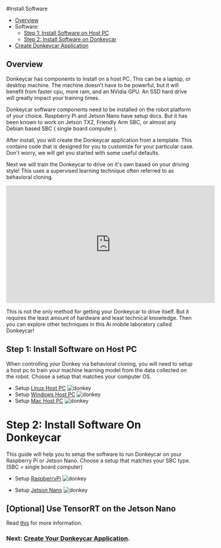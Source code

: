 #Install Software

* [Overview](#Overview)
* Software:
    * [Step 1: Install Software on Host PC](install_software.md#step-1-install-software-on-host-pc)
    * [Step 2: Install Software on Donkeycar](install_software.md#step-2-install-software-on-donkeycar)
* [Create Donkeycar Application](/guide/create_application/)

## Overview

Donkeycar has components to install on a host PC. This can be a laptop, or desktop machine. The machine doesn't have to be powerful, but it will benefit from faster cpu, more ram, and an NVidia GPU. An SSD hard drive will greatly impact your training times.

Donkeycar software components need to be installed on the robot platform of your choice. Raspberry Pi and Jetson Nano have setup docs. But it has been known to work on Jetson TX2, Friendly Arm SBC, or almost any Debian based SBC ( single board computer ).

After install, you will create the Donkeycar application from a template. This contains code that is designed for you to customize for your particular case. Don't worry, we will get you started with some useful defaults. 

Next we will train the Donkeycar to drive on it's own based on your driving style! This uses a supervised learning technique often referred to as behavioral cloning.

<iframe width="560" height="315" src="https://www.youtube.com/embed/BQY9IgAxOO0" frameborder="0" allow="accelerometer; autoplay; encrypted-media; gyroscope; picture-in-picture" allowfullscreen></iframe>

This is not the only method for getting your Donkeycar to drive itself. But it requires the least amount of hardware and least technical knowledge. Then you can explore other techniques in this Ai mobile laboratory called Donkeycar!

## Step 1: Install Software on Host PC

When controlling your Donkey via behavioral cloning, you will need to setup a host pc to train your machine learning model from the data collected on the robot. Choose a setup that matches your computer OS.

* Setup [Linux Host PC](host_pc/setup_ubuntu.md)
![donkey](/assets/logos/linux_logo.png)
* Setup [Windows Host PC](host_pc/setup_windows.md)
![donkey](/assets/logos/windows_logo.png)
* Setup [Mac Host PC](host_pc/setup_mac.md)
![donkey](/assets/logos/apple_logo.jpg)

# Step 2: Install Software On Donkeycar

This guide will help you to setup the software to run Donkeycar on your Raspberry Pi or Jetson Nano. Choose a setup that matches your SBC type. (SBC = single board computer)

* Setup [RaspberryPi](robot_sbc/setup_raspberry_pi.md)
![donkey](/assets/logos/rpi_logo.png)

* Setup [Jetson Nano](robot_sbc/setup_jetson_nano.md)
![donkey](/assets/logos/nvidia_logo.png)

## [Optional] Use TensorRT on the Jetson Nano

Read [this](/guide/robot_sbc/tensorrt_jetson_nano) for more information.

### Next: [Create Your Donkeycar Application](/guide/create_application/).
